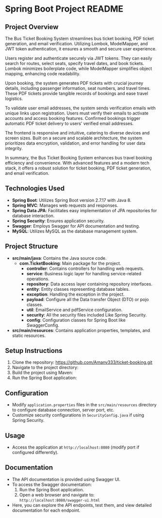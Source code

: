 # Spring Boot Project README

## Project Overview
The Bus Ticket Booking System streamlines bus ticket booking, PDF ticket generation,
and email verification. Utilizing Lombok, ModelMapper, and JWT token authentication,
it ensures a smooth and secure user experience.

Users register and authenticate securely via JWT tokens. They can easily search for routes,
select seats, specify travel dates, and book tickets. Lombok minimizes boilerplate code,
while ModelMapper simplifies object mapping, enhancing code readability.

Upon booking, the system generates PDF tickets with crucial journey details, including passenger information,
seat numbers, and travel times. These PDF tickets provide tangible records of bookings and ease travel logistics.

To validate user email addresses, the system sends verification emails with unique links upon registration.
Users must verify their emails to activate accounts and access booking features.
Confirmed bookings trigger automatic PDF ticket delivery to users' verified email addresses.

The frontend is responsive and intuitive, catering to diverse devices and screen sizes.
Built on a secure and scalable architecture, the system prioritizes data encryption, validation,
and error handling for user data integrity.

In summary, the Bus Ticket Booking System enhances bus travel booking efficiency and convenience.
With advanced features and a modern tech stack, it offers a robust solution for ticket booking,
PDF ticket generation, and email verification.

## Technologies Used
- **Spring Boot**: Utilizes Spring Boot version 2.7.17 with Java 8.
- **Spring MVC**: Manages web requests and responses.
- **Spring Data JPA**: Facilitates easy implementation of JPA repositories for database interaction.
- **Spring Security**: Ensures application security.
- **Swagger**: Employs Swagger for API documentation and testing.
- **MySQL**: Utilizes MySQL as the database management system.


## Project Structure
- **src/main/java**: Contains the Java source code.
  - **com.TicketBooking**: Main package for the project.
    - **controller**: Contains controllers for handling web requests.
    - **service**: Business logic layer for handling service-related operations.
    - **repository**: Data access layer containing repository interfaces.
    - **entity**: Entity classes representing database tables.
    - **exception**: Handling the exception in the project.
    - **payload**: Configure all the Data transfer Object (DTO) or pojo classes.
    - **util**: EmailService and pdfService configuration.
    - **security**: All the security files included Like Spring Security.
    - **config**: Configuration classes for Spring Boot like SwaggerConfig.
- **src/main/resources**: Contains application properties, templates, and static resources.

## Setup Instructions
1. Clone the repository: https://github.com/Amanv333/ticket-booking.git
2. Navigate to the project directory:
3. Build the project using Maven:
4. Run the Spring Boot application:

## Configuration
- Modify `application.properties` files in the `src/main/resources` directory to configure database connection, server port, etc.
- Customize security configurations in `SecurityConfig.java` if using Spring Security.

## Usage
- Access the application at `http://localhost:8080` (modify port if configured differently).

## Documentation
- The API documentation is provided using Swagger UI.
- To access the Swagger documentation:
  1. Run the Spring Boot application.
  2. Open a web browser and navigate to: `http://localhost:8080/swagger-ui.html`
- Here, you can explore the API endpoints, test them, and view detailed documentation for each endpoint.




